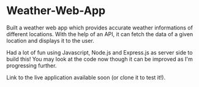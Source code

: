 # Weather-Web-App

Built a weather web app which provides accurate weather informations of different locations. With the help of an API, it can fetch the data of a given location and displays it to the user. 

Had a lot of fun using Javascript, Node.js and Express.js as server side to build this! You may look at the code now though it can be improved as I'm progressing further. 

Link to the live application available soon (or clone it to test it!). 